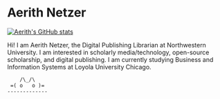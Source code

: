 # Aerith Netzer

[![Aerith's GitHub stats](https://github-readme-stats.vercel.app/api?username=aerithnetzer)](https://github.com/anuraghazra/github-readme-stats)

Hi! I am Aerith Netzer, the Digital Publishing Librarian at Northwestern University. I am interested in scholarly media/technology, open-source scholarship, and digital publishing. I am currently studying Business and Information Systems at Loyola University Chicago.
```
    /\_/\  
 =( o   o )=
-------------
```
